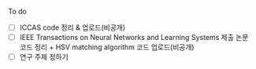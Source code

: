 
To do  

- [ ] ICCAS code 정리 & 업로드(비공개)  
- [ ] IEEE Transactions on Neural Networks and Learning Systems 제출 논문 코드 정리 + HSV matching algorithm 코드 업로드(비공개)  
- [ ] 연구 주제 정하기
